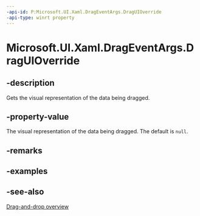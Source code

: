 ```yaml
---
-api-id: P:Microsoft.UI.Xaml.DragEventArgs.DragUIOverride
-api-type: winrt property
---
```


<!-- Property syntax
public Microsoft.UI.Xaml.DragUIOverride DragUIOverride { get; }
-->

# Microsoft.UI.Xaml.DragEventArgs.DragUIOverride

## -description

Gets the visual representation of the data being dragged.

## -property-value

The visual representation of the data being dragged. The default is `null`.

## -remarks

## -examples

## -see-also

[Drag-and-drop overview](/windows/apps/design/input/drag-and-drop)
